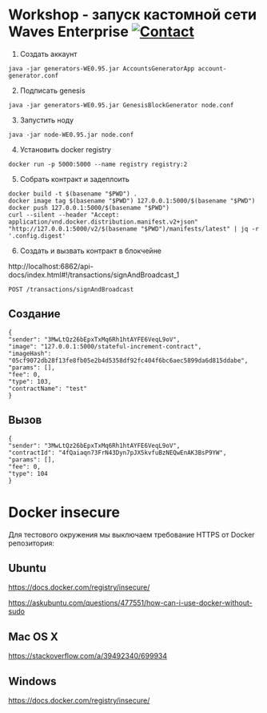 # Workshop - запуск кастомной сети Waves Enterprise [![Contact](https://img.shields.io/badge/contact-telegram-9cf)](https://t.me/tolsi1)

1. Создать аккаунт

`java -jar generators-WE0.95.jar AccountsGeneratorApp account-generator.conf`

2. Подписать genesis

`java -jar generators-WE0.95.jar GenesisBlockGenerator node.conf`

3. Запустить ноду

`java -jar node-WE0.95.jar node.conf`

4. Установить docker registry

`docker run -p 5000:5000 --name registry registry:2`

5. Собрать контракт и задеплоить

```
docker build -t $(basename "$PWD") .
docker image tag $(basename "$PWD") 127.0.0.1:5000/$(basename "$PWD")
docker push 127.0.0.1:5000/$(basename "$PWD")
curl --silent --header "Accept: application/vnd.docker.distribution.manifest.v2+json" "http://127.0.0.1:5000/v2/$(basename "$PWD")/manifests/latest" | jq -r '.config.digest'
```

6. Создать и вызвать контракт в блокчейне

http://localhost:6862/api-docs/index.html#!/transactions/signAndBroadcast_1

`POST /transactions/signAndBroadcast`

## Создание 

```
{
"sender": "3MwLtQz26bEpxTxMq6Rh1htAYFE6VeqL9oV",
"image": "127.0.0.1:5000/stateful-increment-contract",
"imageHash": "05cf9072db28f13fe8fb05e2b4d5358df92fc404f6bc6aec5899da6d815ddabe",
"params": [],
"fee": 0,
"type": 103,
"contractName": "test"
}
```

## Вызов

```
{
"sender": "3MwLtQz26bEpxTxMq6Rh1htAYFE6VeqL9oV",
"contractId": "4fQaiaqn73FrN43Dyn7pJX5kvfuBzNEQwEnAK3BsP9YW",
"params": [],
"fee": 0,
"type": 104
}
```

# Docker insecure

Для тестового окружения мы выключаем требование HTTPS от Docker репозитория:

## Ubuntu

https://docs.docker.com/registry/insecure/

https://askubuntu.com/questions/477551/how-can-i-use-docker-without-sudo

## Mac OS X

https://stackoverflow.com/a/39492340/699934

## Windows

https://docs.docker.com/registry/insecure/
